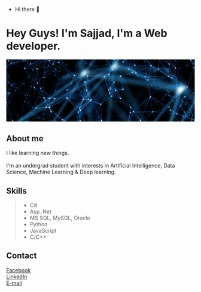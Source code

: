 - Hi there 👋

<!--
**SajjatUddin/SajjatUddin** is a ✨ _special_ ✨ repository because its `README.md` (this file) appears on your GitHub profile.

Here are some ideas to get you started:

- 🔭 I’m currently working on ... Web Development
- 🌱 I’m currently learning ... Data Science
- 👯 I’m looking to collaborate on ... Machine Learning Project
- 🤔 I’m looking for help with ... Expert Opinion
- 💬 Ask me about ... 
- 📫 How to reach me: ... 
- 😄 Pronouns: ... 
- ⚡ Fun fact: ... 
-->

# Hey Guys! I'm Sajjad, I'm a Web developer.

<img src = "https://github.com/SajjatUddin/SajjatUddin/blob/main/images/AI-banner.jpg">



## About me
I like learning new things.
<br>
<br>
I'm an undergrad student with interests in Artificial Intelligence, Data Science, Machine Learning & Deep learning.
<br>


## Skills
> - C#
> - Asp. Net
> - MS SQL, MySQL, Oracle
> - Python
> - JavaScript
> - C/C++



## Contact

[Facebook](https://www.facebook.com/sajjat.uddin17)
<br>
[LinkedIn](https://www.linkedin.com/in/md-sajjad-uddin-12861ba8/)
<br>
[E-mail](Sajjatuddin@gmail.com)
